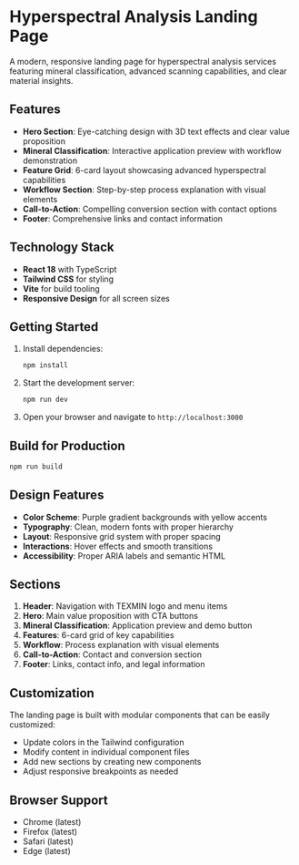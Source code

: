# Hyperspectral Analysis Landing Page

A modern, responsive landing page for hyperspectral analysis services featuring mineral classification, advanced scanning capabilities, and clear material insights.

## Features

- **Hero Section**: Eye-catching design with 3D text effects and clear value proposition
- **Mineral Classification**: Interactive application preview with workflow demonstration
- **Feature Grid**: 6-card layout showcasing advanced hyperspectral capabilities
- **Workflow Section**: Step-by-step process explanation with visual elements
- **Call-to-Action**: Compelling conversion section with contact options
- **Footer**: Comprehensive links and contact information

## Technology Stack

- **React 18** with TypeScript
- **Tailwind CSS** for styling
- **Vite** for build tooling
- **Responsive Design** for all screen sizes

## Getting Started

1. Install dependencies:
   ```bash
   npm install
   ```

2. Start the development server:
   ```bash
   npm run dev
   ```

3. Open your browser and navigate to `http://localhost:3000`

## Build for Production

```bash
npm run build
```

## Design Features

- **Color Scheme**: Purple gradient backgrounds with yellow accents
- **Typography**: Clean, modern fonts with proper hierarchy
- **Layout**: Responsive grid system with proper spacing
- **Interactions**: Hover effects and smooth transitions
- **Accessibility**: Proper ARIA labels and semantic HTML

## Sections

1. **Header**: Navigation with TEXMIN logo and menu items
2. **Hero**: Main value proposition with CTA buttons
3. **Mineral Classification**: Application preview and demo button
4. **Features**: 6-card grid of key capabilities
5. **Workflow**: Process explanation with visual elements
6. **Call-to-Action**: Contact and conversion section
7. **Footer**: Links, contact info, and legal information

## Customization

The landing page is built with modular components that can be easily customized:

- Update colors in the Tailwind configuration
- Modify content in individual component files
- Add new sections by creating new components
- Adjust responsive breakpoints as needed

## Browser Support

- Chrome (latest)
- Firefox (latest)
- Safari (latest)
- Edge (latest)
